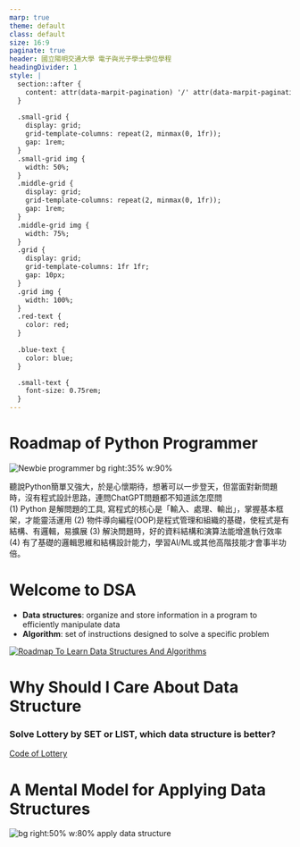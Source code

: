```yaml
---
marp: true
theme: default
class: default
size: 16:9
paginate: true
header: 國立陽明交通大學 電子與光子學士學位學程
headingDivider: 1
style: |
  section::after {
    content: attr(data-marpit-pagination) '/' attr(data-marpit-pagination-total);
  }
  
  .small-grid {
    display: grid;
    grid-template-columns: repeat(2, minmax(0, 1fr));
    gap: 1rem;
  }
  .small-grid img {
    width: 50%;
  }
  .middle-grid {
    display: grid;
    grid-template-columns: repeat(2, minmax(0, 1fr));
    gap: 1rem;
  }
  .middle-grid img {
    width: 75%;
  }
  .grid {
    display: grid;
    grid-template-columns: 1fr 1fr;
    gap: 10px;
  }
  .grid img {
    width: 100%;
  }
  .red-text {
    color: red;
  }
  
  .blue-text {
    color: blue;  
  }

  .small-text {
    font-size: 0.75rem;
  }
---
```

# Roadmap of Python Programmer
![Newbie programmer bg right:35% w:90%](https://blogger.googleusercontent.com/img/b/R29vZ2xl/AVvXsEjb_CZf_pQ9Zkg3ExzYj-WrOL8XFsCV8U7Dh0r5wDPWJrUdVGdhwNWZvx6_Mh2vh9Kxd1iyAV5jbcbXh67McVHuCl-FBe8-tv30ZYXBrksuKi6_dlwbjhUzfTVmEk6RmwsEjq_hJiBv1K4/s1600/S__5816325.jpg)

<span class="small-text">聽說Python簡單又強大，於是心懷期待，想著可以一步登天，但當面對新問題時，沒有程式設計思路，連問ChatGPT問題都不知道該怎麼問 </span><br>
<span class="small-text">(1) Python 是解問題的工具, 寫程式的核心是「輸入、處理、輸出」，掌握基本框架，才能靈活運用</span>
<span class="small-text">(2) 物件導向編程(OOP)是程式管理和組織的基礎，使程式是有結構、有邏輯，易擴展</span>
<span class="small-text">(3) 解決問題時，好的資料結構和演算法能增進執行效率</span>
<span class="small-text">(4) 有了基礎的邏輯思維和結構設計能力，學習AI/ML或其他高階技能才會事半功倍。</span> 

# Welcome to DSA
- <span class="blue-text">**Data structures**</span>: organize and store information in a program to efficiently manipulate data
- <span class="blue-text">**Algorithm**</span>: set of instructions designed to solve a specific problem

[![Roadmap To Learn Data Structures And Algorithms](https://i.ytimg.com/vi/uZe1Bbsycyc/mqdefault.jpg)](https://youtu.be/uZe1Bbsycyc?si=zcS704k5KTRrkD_u&t=229)


# Why Should I Care About Data Structure
### Solve Lottery by SET or LIST, which data structure is better?
[Code of Lottery](../Lecture-Data-Structure/code/lottery.py)

# A Mental Model for Applying Data Structures
![bg right:50% w:80% apply data structure](../Lecture-Data-Structure/files/image/a_mental_model_for_applying_data_structures.png)